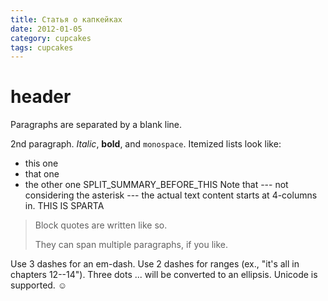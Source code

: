 ```yaml
---
title: Статья о капкейках
date: 2012-01-05
category: cupcakes
tags: cupcakes
---
```


 header
============

Paragraphs are separated by a blank line.

2nd paragraph. *Italic*, **bold**, and `monospace`. Itemized lists
look like:

  * this one
  * that one
  * the other one
SPLIT_SUMMARY_BEFORE_THIS
Note that --- not considering the asterisk --- the actual text
content starts at 4-columns in.
THIS IS SPARTA
> Block quotes are
> written like so.
>
> They can span multiple paragraphs,
> if you like.

Use 3 dashes for an em-dash. Use 2 dashes for ranges (ex., "it's all
in chapters 12--14"). Three dots ... will be converted to an ellipsis.
Unicode is supported. ☺
